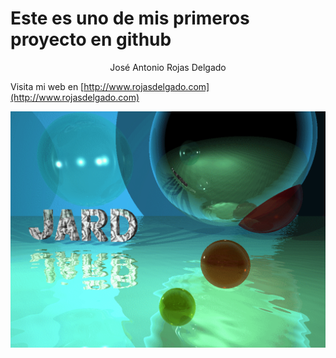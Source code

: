 <!-- # Welcome to GitHub Desktop!

This is your README. READMEs are where you can communicate what your project is and how to use it.

Write your name on line 6, save it, and then head back to GitHub Desktop. -->

<h1>Este es uno de mis primeros proyecto en github</h1>

<div align="center">José Antonio Rojas Delgado</div>

Visita mi web en [http://www.rojasdelgado.com](http://www.rojasdelgado.com)

<!-- Descarga [mi logo](http://www.rojasdelgado.com/fondoagua.gif) -->

<!-- ![mi logo animado](http://www.rojasdelgado.com/fondoagua.gif) -->

![](fondoagua.gif)
